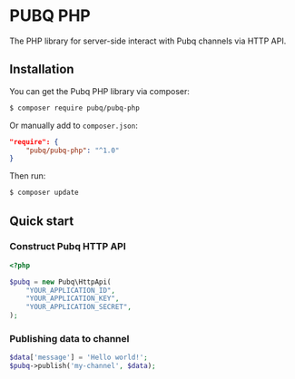 # PUBQ PHP

The PHP library for server-side interact with Pubq channels via HTTP API.

## Installation

You can get the Pubq PHP library via composer:

```bash
$ composer require pubq/pubq-php
```

Or manually add to `composer.json`:

```json
"require": {
    "pubq/pubq-php": "^1.0"
}
```

Then run:

```bash
$ composer update
```

## Quick start

### Construct Pubq HTTP API

```php
<?php

$pubq = new Pubq\HttpApi(
    "YOUR_APPLICATION_ID",
    "YOUR_APPLICATION_KEY",
    "YOUR_APPLICATION_SECRET",
);
```

### Publishing data to channel

```php
$data['message'] = 'Hello world!';
$pubq->publish('my-channel', $data);
```

